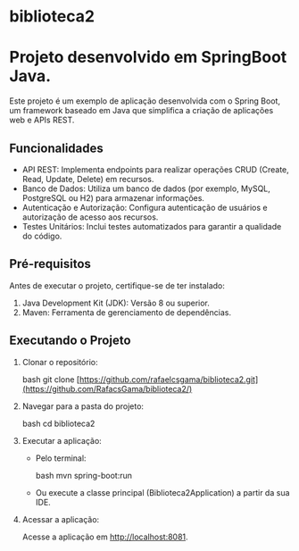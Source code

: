 # biblioteca2
<h1>Projeto desenvolvido em SpringBoot Java.</h1>

Este projeto é um exemplo de aplicação desenvolvida com o Spring Boot, um framework baseado em Java que simplifica a criação de aplicações web e APIs REST.

<h2>Funcionalidades</h2>

- API REST: Implementa endpoints para realizar operações CRUD (Create, Read, Update, Delete) em recursos.
- Banco de Dados: Utiliza um banco de dados (por exemplo, MySQL, PostgreSQL ou H2) para armazenar informações.
- Autenticação e Autorização: Configura autenticação de usuários e autorização de acesso aos recursos.
- Testes Unitários: Inclui testes automatizados para garantir a qualidade do código.

<h2>Pré-requisitos</h2>

Antes de executar o projeto, certifique-se de ter instalado:

1. Java Development Kit (JDK): Versão 8 ou superior.
2. Maven: Ferramenta de gerenciamento de dependências.

<h2>Executando o Projeto</h2>

1. Clonar o repositório:

    bash
    git clone [https://github.com/rafaelcsgama/biblioteca2.git](https://github.com/RafacsGama/biblioteca2/)
    

2. Navegar para a pasta do projeto:

    bash
    cd biblioteca2
    

3. Executar a aplicação:

    - Pelo terminal:

        bash
        mvn spring-boot:run
        
    - Ou execute a classe principal (Biblioteca2Application) a partir da sua IDE.

4. Acessar a aplicação:

    Acesse a aplicação em [http://localhost:8081](http://localhost:8081).
